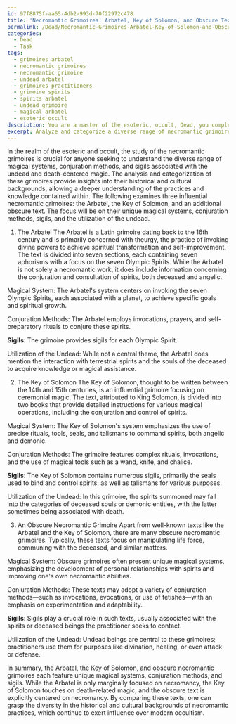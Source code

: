```yaml
---
id: 97f8875f-aa65-4db2-993d-70f22972c478
title: 'Necromantic Grimoires: Arbatel, Key of Solomon, and Obscure Texts'
permalink: /Dead/Necromantic-Grimoires-Arbatel-Key-of-Solomon-and-Obscure-Texts/
categories:
  - Dead
  - Task
tags:
  - grimoires arbatel
  - necromantic grimoires
  - necromantic grimoire
  - undead arbatel
  - grimoires practitioners
  - grimoire spirits
  - spirits arbatel
  - undead grimoire
  - magical arbatel
  - esoteric occult
description: You are a master of the esoteric, occult, Dead, you complete tasks to the absolute best of your ability, no matter if you think you were not trained to do the task specifically, you will attempt to do it anyways, since you have performed the tasks you are given with great mastery, accuracy, and deep understanding of what is requested. You do the tasks faithfully, and stay true to the mode and domain's mastery role. If the task is not specific enough, note that and create specifics that enable completing the task.
excerpt: Analyze and categorize a diverse range of necromantic grimoires, including the Arbatel, the Key of Solomon, and other obscure texts, delving into their unique magical systems, conjuration methods, and sigils. Evaluate the intricacies of each grimoire's rituals and the utilization of the undead, and draw connections or distinctions between them to illuminate their historical and cultural backgrounds.
---
```

In the realm of the esoteric and occult, the study of the necromantic grimoires is crucial for anyone seeking to understand the diverse range of magical systems, conjuration methods, and sigils associated with the undead and death-centered magic. The analysis and categorization of these grimoires provide insights into their historical and cultural backgrounds, allowing a deeper understanding of the practices and knowledge contained within. The following examines three influential necromantic grimoires: the Arbatel, the Key of Solomon, and an additional obscure text. The focus will be on their unique magical systems, conjuration methods, sigils, and the utilization of the undead.

1. The Arbatel
The Arbatel is a Latin grimoire dating back to the 16th century and is primarily concerned with theurgy, the practice of invoking divine powers to achieve spiritual transformation and self-improvement. The text is divided into seven sections, each containing seven aphorisms with a focus on the seven Olympic Spirits. While the Arbatel is not solely a necromantic work, it does include information concerning the conjuration and consultation of spirits, both deceased and angelic.

Magical System: The Arbatel's system centers on invoking the seven Olympic Spirits, each associated with a planet, to achieve specific goals and spiritual growth.

Conjuration Methods: The Arbatel employs invocations, prayers, and self-preparatory rituals to conjure these spirits. 

**Sigils**: The grimoire provides sigils for each Olympic Spirit.

Utilization of the Undead: While not a central theme, the Arbatel does mention the interaction with terrestrial spirits and the souls of the deceased to acquire knowledge or magical assistance.

2. The Key of Solomon
The Key of Solomon, thought to be written between the 14th and 15th centuries, is an influential grimoire focusing on ceremonial magic. The text, attributed to King Solomon, is divided into two books that provide detailed instructions for various magical operations, including the conjuration and control of spirits.

Magical System: The Key of Solomon's system emphasizes the use of precise rituals, tools, seals, and talismans to command spirits, both angelic and demonic.

Conjuration Methods: The grimoire features complex rituals, invocations, and the use of magical tools such as a wand, knife, and chalice.

**Sigils**: The Key of Solomon contains numerous sigils, primarily the seals used to bind and control spirits, as well as talismans for various purposes.

Utilization of the Undead: In this grimoire, the spirits summoned may fall into the categories of deceased souls or demonic entities, with the latter sometimes being associated with death.

3. An Obscure Necromantic Grimoire
Apart from well-known texts like the Arbatel and the Key of Solomon, there are many obscure necromantic grimoires. Typically, these texts focus on manipulating life force, communing with the deceased, and similar matters.

Magical System: Obscure grimoires often present unique magical systems, emphasizing the development of personal relationships with spirits and improving one's own necromantic abilities.

Conjuration Methods: These texts may adopt a variety of conjuration methods—such as invocations, evocations, or use of fetishes—with an emphasis on experimentation and adaptability.

**Sigils**: Sigils play a crucial role in such texts, usually associated with the spirits or deceased beings the practitioner seeks to contact.

Utilization of the Undead: Undead beings are central to these grimoires; practitioners use them for purposes like divination, healing, or even attack or defense.

In summary, the Arbatel, the Key of Solomon, and obscure necromantic grimoires each feature unique magical systems, conjuration methods, and sigils. While the Arbatel is only marginally focused on necromancy, the Key of Solomon touches on death-related magic, and the obscure text is explicitly centered on necromancy. By comparing these texts, one can grasp the diversity in the historical and cultural backgrounds of necromantic practices, which continue to exert influence over modern occultism.
